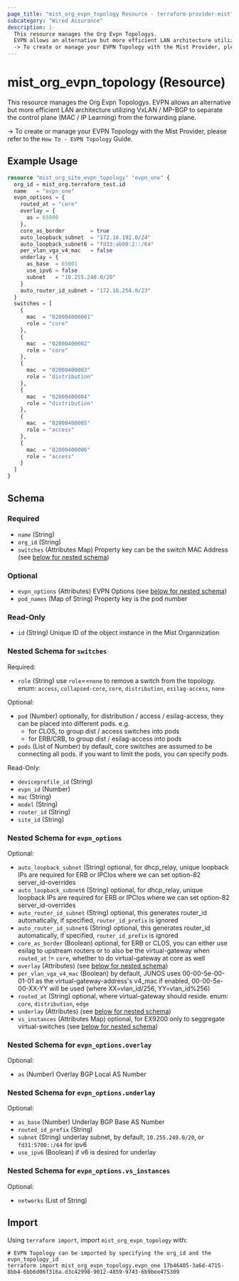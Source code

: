 ```yaml
---
page_title: "mist_org_evpn_topology Resource - terraform-provider-mist"
subcategory: "Wired Assurance"
description: |-
  This resource manages the Org Evpn Topologys.
  EVPN allows an alternative but more efficient LAN architecture utilizing VxLAN / MP-BGP to separate the control plane (MAC / IP Learning) from the forwarding plane.
  -> To create or manage your EVPN Topology with the Mist Provider, please refer to the How To - EVPN Topology Guide.
---
```


# mist_org_evpn_topology (Resource)

This resource manages the Org Evpn Topologys.
EVPN allows an alternative but more efficient LAN architecture utilizing VxLAN / MP-BGP to separate the control plane (MAC / IP Learning) from the forwarding plane.

-> To create or manage your EVPN Topology with the Mist Provider, please refer to the `How To - EVPN Topology` Guide.


## Example Usage

```terraform
resource "mist_org_site_evpn_topology" "evpn_one" {
  org_id = mist_org.terraform_test.id
  name   = "evpn_one"
  evpn_options = {
    routed_at = "core"
    overlay = {
      as = 65000
    },
    core_as_border        = true
    auto_loopback_subnet  = "172.16.192.0/24"
    auto_loopback_subnet6 = "fd33:ab00:2::/64"
    per_vlan_vga_v4_mac   = false
    underlay = {
      as_base  = 65001
      use_ipv6 = false
      subnet   = "10.255.240.0/20"
    }
    auto_router_id_subnet = "172.16.254.0/23"
  }
  switches = [
    {
      mac  = "020004000001"
      role = "core"
    },
    {
      mac  = "02000400002"
      role = "core"
    },
    {
      mac  = "02000400003"
      role = "distribution"
    },
    {
      mac  = "02000400004"
      role = "distribution"
    },
    {
      mac  = "02000400005"
      role = "access"
    },
    {
      mac  = "02000400006"
      role = "access"
    }
  ]
}
```

<!-- schema generated by tfplugindocs -->
## Schema

### Required

- `name` (String)
- `org_id` (String)
- `switches` (Attributes Map) Property key can be the switch MAC Address (see [below for nested schema](#nestedatt--switches))

### Optional

- `evpn_options` (Attributes) EVPN Options (see [below for nested schema](#nestedatt--evpn_options))
- `pod_names` (Map of String) Property key is the pod number

### Read-Only

- `id` (String) Unique ID of the object instance in the Mist Organnization

<a id="nestedatt--switches"></a>
### Nested Schema for `switches`

Required:

- `role` (String) use `role`==`none` to remove a switch from the topology. enum: `access`, `collapsed-core`, `core`, `distribution`, `esilag-access`, `none`

Optional:

- `pod` (Number) optionally, for distribution / access / esilag-access, they can be placed into different pods. e.g. 
  * for CLOS, to group dist / access switches into pods
  * for ERB/CRB, to group dist / esilag-access into pods
- `pods` (List of Number) by default, core switches are assumed to be connecting all pods. 
if you want to limit the pods, you can specify pods.

Read-Only:

- `deviceprofile_id` (String)
- `evpn_id` (Number)
- `mac` (String)
- `model` (String)
- `router_id` (String)
- `site_id` (String)


<a id="nestedatt--evpn_options"></a>
### Nested Schema for `evpn_options`

Optional:

- `auto_loopback_subnet` (String) optional, for dhcp_relay, unique loopback IPs are required for ERB or IPClos where we can set option-82 server_id-overrides
- `auto_loopback_subnet6` (String) optional, for dhcp_relay, unique loopback IPs are required for ERB or IPClos where we can set option-82 server_id-overrides
- `auto_router_id_subnet` (String) optional, this generates router_id automatically, if specified, `router_id_prefix` is ignored
- `auto_router_id_subnet6` (String) optional, this generates router_id automatically, if specified, `router_id_prefix` is ignored
- `core_as_border` (Boolean) optional, for ERB or CLOS, you can either use esilag to upstream routers or to also be the virtual-gateway
when `routed_at` != `core`, whether to do virtual-gateway at core as well
- `overlay` (Attributes) (see [below for nested schema](#nestedatt--evpn_options--overlay))
- `per_vlan_vga_v4_mac` (Boolean) by default, JUNOS uses 00-00-5e-00-01-01 as the virtual-gateway-address's v4_mac
if enabled, 00-00-5e-00-XX-YY will be used (where XX=vlan_id/256, YY=vlan_id%256)
- `routed_at` (String) optional, where virtual-gateway should reside. enum: `core`, `distribution`, `edge`
- `underlay` (Attributes) (see [below for nested schema](#nestedatt--evpn_options--underlay))
- `vs_instances` (Attributes Map) optional, for EX9200 only to seggregate virtual-switches (see [below for nested schema](#nestedatt--evpn_options--vs_instances))

<a id="nestedatt--evpn_options--overlay"></a>
### Nested Schema for `evpn_options.overlay`

Optional:

- `as` (Number) Overlay BGP Local AS Number


<a id="nestedatt--evpn_options--underlay"></a>
### Nested Schema for `evpn_options.underlay`

Optional:

- `as_base` (Number) Underlay BGP Base AS Number
- `routed_id_prefix` (String)
- `subnet` (String) underlay subnet, by default, `10.255.240.0/20`, or `fd31:5700::/64` for ipv6
- `use_ipv6` (Boolean) if v6 is desired for underlay


<a id="nestedatt--evpn_options--vs_instances"></a>
### Nested Schema for `evpn_options.vs_instances`

Optional:

- `networks` (List of String)



## Import
Using `terraform import`, import `mist_org_evpn_topology` with:
```shell
# EVPN Topology can be imported by specifying the org_id and the evpn_topology_id
terraform import mist_org_evpn_topology.evpn_one 17b46405-3a6d-4715-8bb4-6bb6d06f316a.d3c42998-9012-4859-9743-6b9bee475309
```